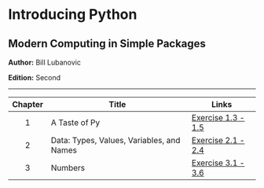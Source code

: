 # Introducing Python
## Modern Computing in Simple Packages

**Author:** Bill Lubanovic

**Edition:** Second

---

| Chapter | Title | Links |
| :---: | ------------- | ------------- |
| 1 | A Taste of Py | [Exercise 1.3 - 1.5](https://github.com/chyneyee/Nothing-Better-To-Do/tree/main/Python/Introducing-Python/Chapter01) |
| 2 | Data: Types, Values, Variables, and Names | [Exercise 2.1 - 2.4](https://github.com/chyneyee/Nothing-Better-To-Do/tree/main/Python/Introducing-Python/Chapter02) |
| 3 | Numbers | [Exercise 3.1 - 3.6](https://github.com/chyneyee/Nothing-Better-To-Do/tree/main/Python/Introducing-Python/Chapter03) |
